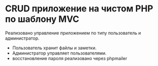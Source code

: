 # CRUD приложение на чистом PHP по шаблону MVC
Реализовано управление приложением по типу пользователь и администратор.
- Пользователь хранит файлы и заметки.
- Администратор управляет пользователями.
- восстановление пароля реализовано через phpmailer
